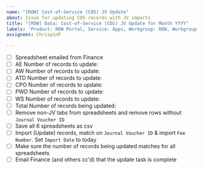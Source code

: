 ```yaml
---
name: "[ROW] Cost-of-Service (COS) JV Update"
about: Issue for updating COS records with JV imports
title: "[ROW] Data: Cost-of-Service (COS) JV Update for Month YYYY"
labels: 'Product: ROW Portal, Service: Apps, Workgroup: ROW, Workgroup: Finance, Type: Data'
assignees: ChrispinP

---
```


- [ ] Spreadsheet emailed from Finance
- [ ] AE Number of records to update:
- [ ] AW Number of records to update:
- [ ] ATD Number of records to update:
- [ ] CPO Number of records to update:
- [ ] PWD Number of records to update:
- [ ] WS Number of records to update:
- [ ] Total Number of records being updated:
- [ ] Remove non-JV tabs from spreadsheets and remove rows without `Journal Voucher ID`
- [ ] Save all 6 spreadsheets as csv
- [ ] Import (Update) records, match on `Journal Voucher ID` & import `Fee Number`. Set `Import Date` to today
- [ ] Make sure the number of records being updated matches for all spreadsheets
- [ ] Email Finance (and others cc'd) that the update task is complete
